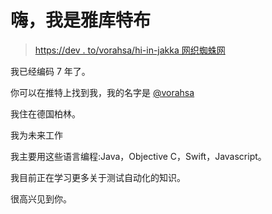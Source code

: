 # 嗨，我是雅库特布

> [https://dev . to/vorahsa/hi-in-jakka 网织蜘蛛网](https://dev.to/vorahsa/hi-im-jaakko-kangasharju)

我已经编码 7 年了。

你可以在推特上找到我，我的名字是 [@vorahsa](https://twitter.com/vorahsa)

我住在德国柏林。

我为未来工作

我主要用这些语言编程:Java，Objective C，Swift，Javascript。

我目前正在学习更多关于测试自动化的知识。

很高兴见到你。